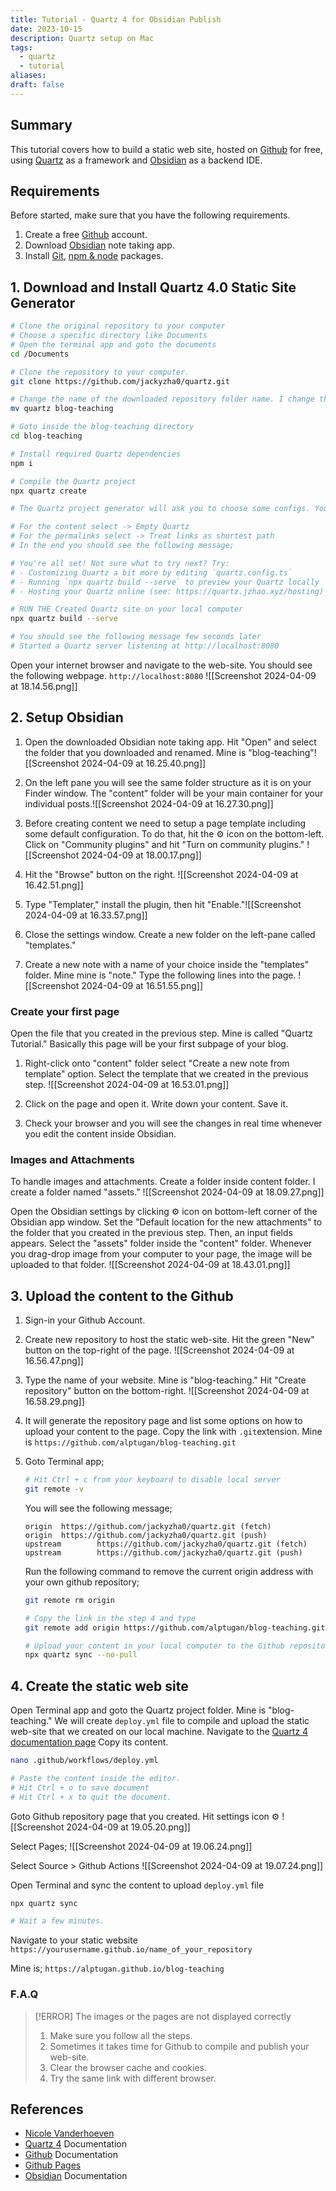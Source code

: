 ```yaml
---
title: Tutorial - Quartz 4 for Obsidian Publish
date: 2023-10-15
description: Quartz setup on Mac
tags:
  - quartz
  - tutorial
aliases: 
draft: false
---
```

## Summary
This tutorial covers how to build a static web site, hosted on [Github](https://www.github.com) for free, using [Quartz](https://quartz.jzhao.xyz/) as a framework and [Obsidian](https://obsidian.md/) as a backend IDE. 
## Requirements
Before started, make sure that you have the following requirements. 
1. Create a free [Github](https://www.github.com) account.
2. Download [Obsidian](https://obsidian.md/) note taking app.
3. Install [Git](https://github.com/git-guides/install-git), [npm & node](https://nodejs.org/en/download) packages. 

## 1. Download and Install Quartz 4.0 Static Site Generator
```zsh
# Clone the original repository to your computer
# Choose a specific directory like Documents
# Open the terminal app and goto the documents
cd /Documents

# Clone the repository to your computer.
git clone https://github.com/jackyzha0/quartz.git

# Change the name of the downloaded repository folder name. I change the directory name as "teaching-blog"
mv quartz blog-teaching

# Goto inside the blog-teaching directory
cd blog-teaching

# Install required Quartz dependencies
npm i

# Compile the Quartz project
npx quartz create

# The Quartz project generator will ask you to choose some configs. You can select the default ones.

# For the content select -> Empty Quartz
# For the permalinks select -> Treat links as shortest path
# In the end you should see the following message;

# You're all set! Not sure what to try next? Try:
# - Customizing Quartz a bit more by editing `quartz.config.ts`
# - Running `npx quartz build --serve` to preview your Quartz locally
# - Hosting your Quartz online (see: https://quartz.jzhao.xyz/hosting)

# RUN THE Created Quartz site on your local computer
npx quartz build --serve

# You should see the following message few seconds later
# Started a Quartz server listening at http://localhost:8080

```

Open your internet browser and navigate to the web-site. You should see the following webpage. 
`http://localhost:8080`
![[Screenshot 2024-04-09 at 18.14.56.png]]

## 2. Setup Obsidian
1. Open the downloaded Obsidian note taking app. Hit "Open" and select the folder that you downloaded and renamed. Mine is "blog-teaching"![[Screenshot 2024-04-09 at 16.25.40.png]]
2. On the left pane you will see the same folder structure as it is on your Finder window. The "content" folder will be your main container for your individual posts.![[Screenshot 2024-04-09 at 16.27.30.png]]
4. Before creating content we need to setup a page template including some default configuration. To do that, hit the ⚙️ icon on the bottom-left. Click on "Community plugins" and hit "Turn on community plugins." ![[Screenshot 2024-04-09 at 18.00.17.png]]
   
5. Hit the "Browse" button on the right. ![[Screenshot 2024-04-09 at 16.42.51.png]]
6. Type "Templater," install the plugin, then hit "Enable."![[Screenshot 2024-04-09 at 16.33.57.png]]
7. Close the settings window. Create a new folder on the left-pane called "templates."
8. Create a new note with a name of your choice inside the "templates" folder. Mine mine is "note." Type the following lines into the page.  ![[Screenshot 2024-04-09 at 16.51.55.png]]
### Create your first page
Open the file that you created in the previous step. Mine is called "Quartz Tutorial." Basically this page will be your first subpage of your blog.
1. Right-click onto "content" folder select "Create a new note from template" option. Select the template that we created in the previous step. 
   ![[Screenshot 2024-04-09 at 16.53.01.png]]
   
2. Click on the page and open it. Write down your content. Save it.  
3. Check your browser and you will see the changes in real time whenever you edit the content inside Obsidian.
### Images and Attachments
To handle images and attachments. Create a folder inside content folder. I create a folder named "assets."
![[Screenshot 2024-04-09 at 18.09.27.png]]

Open the Obsidian settings by clicking ⚙️ icon on bottom-left corner of the Obsidian app window.
Set the "Default location for the new attachments" to the folder that you created in the previous step. Then, an input fields appears. Select the "assets" folder inside the "content" folder. Whenever you drag-drop image from your computer to your page, the image will be uploaded to that folder. ![[Screenshot 2024-04-09 at 18.43.01.png]]
## 3. Upload the content to the Github
1. Sign-in your Github Account.
2. Create new repository to host the static web-site. Hit the green "New" button on the top-right of the page. ![[Screenshot 2024-04-09 at 16.56.47.png]]
3. Type the name of your website. Mine is "blog-teaching." Hit "Create repository" button on the bottom-right. ![[Screenshot 2024-04-09 at 16.58.29.png]]
4. It will generate the repository page and list some options on how to upload your content to the page. Copy the link with `.git`extension. Mine is `https://github.com/alptugan/blog-teaching.git`
5. Goto Terminal app;
	```bash
	# Hit Ctrl + c from your keyboard to disable local server
	git remote -v
	```
	
	You will see the following message;
	```
	origin  https://github.com/jackyzha0/quartz.git (fetch)
	origin  https://github.com/jackyzha0/quartz.git (push)
	upstream        https://github.com/jackyzha0/quartz.git (fetch)
	upstream        https://github.com/jackyzha0/quartz.git (push)
	```
	
	Run the following command to remove the current origin address with your own github repository;
	```bash
	git remote rm origin
	
	# Copy the link in the step 4 and type
	git remote add origin https://github.com/alptugan/blog-teaching.git
	
	# Upload your content in your local computer to the Github repository that we created in the Step 3
	npx quartz sync --no-pull
	```

## 4. Create the static web site
Open Terminal app and goto the Quartz project folder. Mine is "blog-teaching." We will create `deploy.yml` file to compile and upload the static web-site that we created on our local machine. Navigate to the [Quartz 4 documentation page](https://quartz.jzhao.xyz/hosting#github-pages) Copy its content. 
```bash
nano .github/workflows/deploy.yml

# Paste the content inside the editor.
# Hit Ctrl + o to save document
# Hit Ctrl + x to quit the document.
```

Goto Github repository page that you created. Hit settings icon ⚙️
![[Screenshot 2024-04-09 at 19.05.20.png]]

Select Pages;
![[Screenshot 2024-04-09 at 19.06.24.png]]

Select Source > Github Actions
![[Screenshot 2024-04-09 at 19.07.24.png]]

Open Terminal and sync the content to upload `deploy.yml` file
```bash
npx quartz sync

# Wait a few minutes.
```

Navigate to your static website
`https://yourusername.github.io/name_of_your_repository`

Mine is;
`https://alptugan.github.io/blog-teaching`

### F.A.Q

> [!ERROR] The images or the pages are not displayed correctly
> 1. Make sure you follow all the steps. 
> 2. Sometimes it takes time for Github to compile and publish your web-site.
> 3. Clear the browser cache and cookies. 
> 4. Try the same link with different browser.


## References
- [Nicole Vanderhoeven](https://notes.nicolevanderhoeven.com/How+to+publish+Obsidian+notes+with+Quartz+on+GitHub+Pages)
- [Quartz 4](https://quartz.jzhao.xyz/) Documentation 
- [Github](https://docs.github.com/en) Documentation
- [Github Pages](https://docs.github.com/en/pages)
- [Obsidian](https://docs.github.com/en/pages) Documentation

